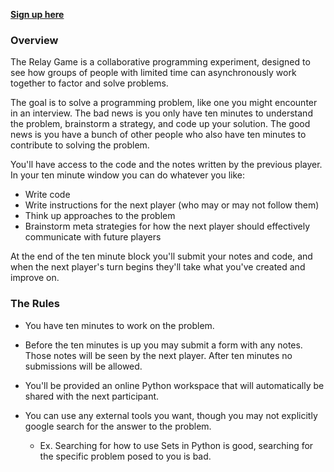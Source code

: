 **[Sign up here]("https://goo.gl/forms/rYoLcsrj7hPIt0hZ2")** 

### Overview

The Relay Game is a collaborative programming experiment, designed to see how groups of people with limited time can asynchronously work together to factor and solve problems.

The goal is to solve a programming problem, like one you might encounter in an interview. The bad news is you only have ten minutes to understand the problem, brainstorm a strategy, and code up your solution. The good news is you have a bunch of other people who also have ten minutes to contribute to solving the problem. 

You'll have access to the code and the notes written by the previous player. In your ten minute window you can do whatever you like: 
- Write code
- Write instructions for the next player (who may or may not follow them)
- Think up approaches to the problem
- Brainstorm meta strategies for how the next player should effectively communicate with future players

At the end of the ten minute block you'll submit your notes and code, and when the next player's turn begins they'll take what you've created and improve on.

### The Rules

- You have ten minutes to work on the problem. 

- Before the ten minutes is up you may submit a form with any notes. Those notes will be seen by the next player. After ten minutes no submissions will be allowed.

- You'll be provided an online Python workspace that will automatically be shared with the next participant. 

- You can use any external tools you want, though you may not explicitly google search for the answer to the problem.
   - Ex. Searching for how to use Sets in Python is good, searching for the specific problem posed to you is bad.
   
